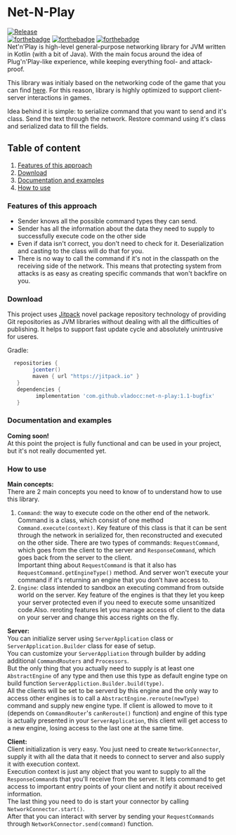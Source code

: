 # Net-N-Play
[![Release](https://jitpack.io/v/vladocc/net-n-play.svg)](https://jitpack.io/vladocc/net-n-play)   
[![forthebadge](https://forthebadge.com/images/badges/made-with-java.svg)](https://forthebadge.com) [![forthebadge](https://forthebadge.com/images/badges/built-with-love.svg)](https://forthebadge.com) [![forthebadge](https://forthebadge.com/images/badges/powered-by-black-magic.svg)](https://forthebadge.com)   
Net'n'Play is high-level general-purpose networking library for JVM written in Kotlin (with a bit of Java). With the main focus around the idea of Plug'n'Play-like experience, while keeping everything fool- and attack- proof.   

This library was initialy based on the networking code of the game that you can find [here](https://github.com/VladoCC/Pong-Online). For this reason, library is highly optimized to support client-server interactions in games.   

Idea behind it is simple: to serialize command that you want to send and it's class. Send the text through the network. Restore command using it's class and serialized data to fill the fields.

## Table of content
1. [Features of this approach](#features-of-this-approach)
2. [Download](#download)
3. [Documentation and examples](#documentation-and-examples)
4. [How to use](#how-to-use)

### Features of this approach
* Sender knows all the possible command types they can send.
* Sender has all the information about the data they need to supply to successfully execute code on the other side
* Even if data isn't correct, you don't need to check for it. Deserialization and casting to the class will do that for you.
* There is no way to call the command if it's not in the classpath on the receiving side of the network. This means that protecting system from attacks is as easy as creating specific commands that won't backfire on you.

### Download
This project uses [Jitpack](https://jitpack.io/) novel package repository technology of providing Git repositories as JVM libraries without dealing with all the difficulties of publishing. It helps to support fast update cycle and absolutely unintrusive for useres.

Gradle:
```gradle
  repositories {
        jcenter()
        maven { url "https://jitpack.io" }
   }
   dependencies {
         implementation 'com.github.vladocc:net-n-play:1.1-bugfix'
   }
```

### Documentation and examples
**Coming soon!**   
At this point the project is fully functional and can be used in your project, but it's not really documented yet.

### How to use
**Main concepts:**   
There are 2 main concepts you need to know of to understand how to use this library.
1. `Command`: the way to execute code on the other end of the network. Command is a class, which consist of one method `Command.execute(context)`. Key feature of this class is that it can be sent through the network in serialized for, then reconstructed and executed on the other side. There are two types of commands: `RequestCommand`, which goes from the client to the server and `ResponseCommand`, which goes back from the server to the client.    
Important thing about `RequestCommand` is that it also has `RequestCommand.getEngineType()` method. And server won't execute your command if it's returning an engine that you don't have access to.
2. `Engine`: class intended to sandbox an executing command from outside world on the server. Key feature of the engines is that they let you keep your server protected even if you need to execute some unsanitized code.Also. reroting features let you manage access of client to the data on your server and change this access rights on the fly. 

**Server:**   
You can initialize server using `ServerApplication` class or `ServerApplication.Builder` class for ease of setup.   
You can customize your `ServerAppliation` through builder by adding additional `CommandRouters` and `Processors`.   
But the only thing that you actually need to supply is at least one `AbstractEngine` of any type and then use this type as default engine type on build function `ServerAppliction.Builder.build(type)`.   
All the clients will be set to be serverd by this engine and the only way to access other engines is to call a `AbstractEngine.reroute(newType)` command and supply new engine type. If client is allowed to move to it (depends on `CommandRouter`'s `canReroute()` function) and engine of this type is actually presented in your `ServerApplication`, this client will get access to a new engine, losing access to the last one at the same time.

**Client:**  
Client initialization is very easy. You just need to create `NetworkConnector`, supply it with all the data that it needs to connect to server and also supply it with execution context.   
Execution context is just any object that you want to supply to all the `ResponseCommand`s that you'll receive from the server. It lets command to get access to important entry points of your client and notify it about received information.   
The last thing you need to do is start your connector by calling `NetworkConnector.start()`.   
After that you can interact with server by sending your `RequestCommands` through `NetworkConnector.send(command)` function.

